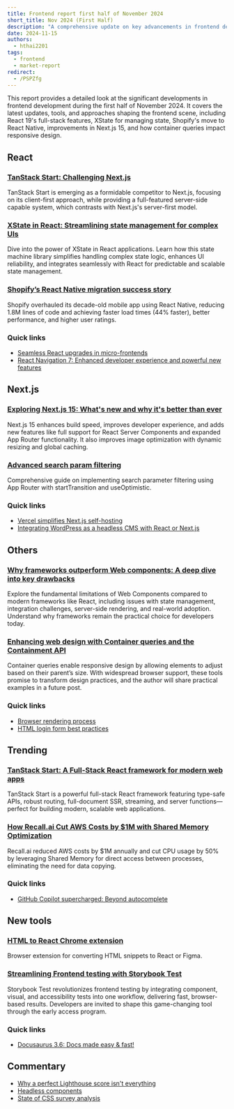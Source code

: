 ```yaml
---
title: Frontend report first half of November 2024
short_title: Nov 2024 (First Half)
description: "A comprehensive update on key advancements in frontend development for the first half of November 2024, highlighting React 19's full-stack capabilities, XState for state management, Shopify's React Native migration, Next.js 15 enhancements, and the impact of container queries on responsive design."
date: 2024-11-15
authors:
  - hthai2201
tags:
  - frontend
  - market-report
redirect:
  - /PSPZfg
---
```


This report provides a detailed look at the significant developments in frontend development during the first half of November 2024. It covers the latest updates, tools, and approaches shaping the frontend scene, including React 19's full-stack features, XState for managing state, Shopify's move to React Native, improvements in Next.js 15, and how container queries impact responsive design.

## React

### [TanStack Start: Challenging Next.js](https://bobaekang.com/blog/two-ways-to-the-two-reacts/)

TanStack Start is emerging as a formidable competitor to Next.js, focusing on its client-first approach, while providing a full-featured server-side capable system, which contrasts with Next.js's server-first model.

### [XState in React: Streamlining state management for complex UIs](https://www.frontendundefined.com/posts/monthly/xstate-in-react/)

Dive into the power of XState in React applications. Learn how this state machine library simplifies handling complex state logic, enhances UI reliability, and integrates seamlessly with React for predictable and scalable state management.

### [Shopify’s React Native migration success story](https://threadreaderapp.com/thread/1853619638141071573.html)

Shopify overhauled its decade-old mobile app using React Native, reducing 1.8M lines of code and achieving faster load times (44% faster), better performance, and higher user ratings.

### Quick links

- [Seamless React upgrades in micro-frontends](https://alexocallaghan.com/upgrading-react-with-microfrontends)
- [React Navigation 7: Enhanced developer experience and powerful new features](https://reactnavigation.org/blog/2024/11/06/react-navigation-7.0/)

## Next.js

### [Exploring Next.js 15: What's new and why it's better than ever](https://aviral-blogs.hashnode.dev/exploring-nextjs-15-whats-new-and-why-its-better-than-ever)

Next.js 15 enhances build speed, improves developer experience, and adds new features like full support for React Server Components and expanded App Router functionality. It also improves image optimization with dynamic resizing and global caching.

### [Advanced search param filtering](https://aurorascharff.no/posts/managing-advanced-search-param-filtering-next-app-router/)

Comprehensive guide on implementing search parameter filtering using App Router with startTransition and useOptimistic.

### Quick links

- [Vercel simplifies Next.js self-hosting](https://thenewstack.io/vercel-makes-changes-to-next-js-to-simplify-self-hosting/)
- [Integrating WordPress as a headless CMS with React or Next.js](https://scientyficworld.org/how-to-deploy-headless-wordpress-with-next-js/)

## Others

### [Why frameworks outperform Web components: A deep dive into key drawbacks](https://www.youtube.com/watch?v=UrS61kn4gKI)

Explore the fundamental limitations of Web Components compared to modern frameworks like React, including issues with state management, integration challenges, server-side rendering, and real-world adoption. Understand why frameworks remain the practical choice for developers today.

### [Enhancing web design with Container queries and the Containment API](https://www.joshwcomeau.com/css/container-queries-introduction/)

Container queries enable responsive design by allowing elements to adjust based on their parent’s size. With widespread browser support, these tools promise to transform design practices, and the author will share practical examples in a future post.

### Quick links

- [Browser rendering process](https://abhisaha.com/blog/exploring-browser-rendering-process)
- [HTML login form best practices](https://evilmartians.com/chronicles/html-best-practices-for-login-and-signup-forms)

## Trending

### [TanStack Start: A Full-Stack React framework for modern web apps](https://tanstack.com/start/latest)

TanStack Start is a powerful full-stack React framework featuring type-safe APIs, robust routing, full-document SSR, streaming, and server functions—perfect for building modern, scalable web applications.

### [How Recall.ai Cut AWS Costs by $1M with Shared Memory Optimization](https://www.recall.ai/post/how-websockets-cost-us-1m-on-our-aws-bill)

Recall.ai reduced AWS costs by $1M annually and cut CPU usage by 50% by leveraging Shared Memory for direct access between processes, eliminating the need for data copying.

### Quick links

- [GitHub Copilot supercharged: Beyond autocomplete](https://github.blog/news-insights/product-news/universe-2024-previews-releases/)

## New tools

### [HTML to React Chrome extension](https://chromewebstore.google.com/detail/html-to-react-figma-by-ma/chgehghmhgihgmpmdjpolhkcnhkokdfp)

Browser extension for converting HTML snippets to React or Figma.

### [Streamlining Frontend testing with Storybook Test](https://storybook.js.org/blog/storybook-test-sneak-peek/)

Storybook Test revolutionizes frontend testing by integrating component, visual, and accessibility tests into one workflow, delivering fast, browser-based results. Developers are invited to shape this game-changing tool through the early access program.

### Quick links

- [Docusaurus 3.6: Docs made easy & fast!](https://docusaurus.io/blog/releases/3.6)

## Commentary

- [Why a perfect Lighthouse score isn't everything](https://www.smashingmagazine.com/2024/11/why-optimizing-lighthouse-score-not-enough-fast-website/)
- [Headless components](https://www.subframe.com/blog/how-headless-components-became-the-future-for-building-ui-libraries)
- [State of CSS survey analysis](https://www.oddbird.net/2024/11/04/css-demographics/)
